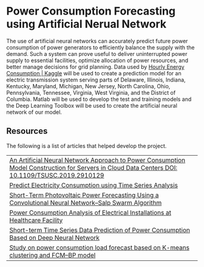 # Power Consumption Forecasting using Artificial Nerual Network

The use of artificial neural networks can accurately predict future power consumption of power generators to efficiently balance the supply with the demand. Such a system can prove useful to deliver uninterrupted power supply to essential facilities, optimize allocation of power resources, and better manage decisions for grid planning. Data used by [Hourly Energy Consumption | Kaggle](https://www.kaggle.com/robikscube/hourly-energy-consumption) will be used to create a prediction model for an electric transmission system serving parts of Delaware, Illinois, Indiana, Kentucky, Maryland, Michigan, New Jersey, North Carolina, Ohio, Pennsylvania, Tennessee, Virginia, West Virginia, and the District of Columbia. Matlab will be used to develop the test and training models and the Deep Learning Toolbox will be used to create the artificial neural network of our model. 

## Resources

The following is a list of articles that helped develop the project.

|     |
| --- |
|  [An Artificial Neural Network Approach to Power Consumption Model Construction for Servers in Cloud Data Centers DOI: 10.1109/TSUSC.2019.2910129](https://ieeexplore-ieee-org.lib-proxy.fullerton.edu/document/8685195)  |
|  [Predict Electricity Consumption using Time Series Analysis](https://www.theaidream.com/post/predict-electricity-consumption-using-time-series-analysis)  |
|  [Short-Term Photovoltaic Power Forecasting Using a Convolutional Neural Network–Salp Swarm Algorithm](https://www.mdpi.com/1996-1073/13/8/1879)  |
|  [Power Consumption Analysis of Electrical Installations at Healthcare Facility](https://www.mdpi.com/1996-1073/10/1/64)  |
|  [Short-term Time Series Data Prediction of Power Consumption Based on Deep Neural Network](https://iopscience.iop.org/article/10.1088/1757-899X/646/1/012027)  |
|  [Study on power consumption load forecast based on K-means clustering and FCM–BP model](https://www.sciencedirect.com/science/article/pii/S2352484720315730?via%3Dihub)  |
